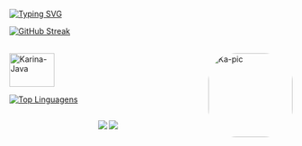<div align="center">
  <a href="https://github.com/KarinaHayashi">
    <div align="left">
      
[![Typing SVG](https://readme-typing-svg.herokuapp.com?color=%23D7A2FF&lines=Oi+meu+nome+%C3%A9+Karina+Hayashi)](https://git.io/typing-svg)
      
      
      
[![GitHub Streak](http://github-readme-streak-stats.herokuapp.com?user=KarinaHayashi&theme=tokyonight&hide_border=true&date_format=M%20j%5B%2C%20Y%5D)](https://git.io/streak-stats)
      
<div style="display: inline_block"><br>
  <img align="center" alt="Karina-Java" height="60" width="80" src="https://cdn.jsdelivr.net/gh/devicons/devicon/icons/java/java-original-wordmark.svg">
   <img align="right" alt="Ka-pic" height="150" style="border-radius:50px;" src="https://share-cdn.picrew.me/shareImg/org/202202/338224_csr9AXkN.png"> 
  
[![Top Linguagens](https://github-readme-stats.vercel.app/api/top-langs/?username=KarinaHayashi&show_icons=true&theme=tokyonight)](https://github.com/anuraghazra/github-readme-stats)

  
</div>

  
  
</div>
  

    
  ##
  
  
<div> 
  
  <a href="https://www.instagram.com/hayasushi_/" target="_blank"><img src="https://img.shields.io/badge/-Instagram-%23E4405F?style=for-the-badge&logo=instagram&logoColor=white" target="_blank"></a>
 	<a href="https://www.linkedin.com/in/karina-hayashi-b8859b19b/" target="_blank"><img src="https://img.shields.io/badge/-LinkedIn-%230077B5?style=for-the-badge&logo=linkedin&logoColor=white" target="_blank"></a> 

  ##
  
 
